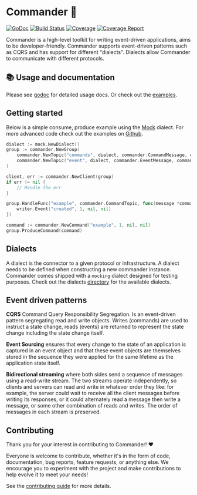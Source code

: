 # Commander 🚀
[![GoDoc](https://godoc.org/github.com/jeroenrinzema/commander?status.svg)](https://godoc.org/github.com/jeroenrinzema/commander)
[![Build Status](https://travis-ci.org/jeroenrinzema/commander.svg?branch=master)](https://travis-ci.org/jeroenrinzema/commander)
[![Coverage](https://codecov.io/gh/jeroenrinzema/commander/branch/master/graph/badge.svg)](https://codecov.io/gh/jeroenrinzema/commander)
[![Coverage Report](https://goreportcard.com/badge/github.com/jeroenrinzema/commander)](https://goreportcard.com/report/github.com/jeroenrinzema/commander)

Commander is a high-level toolkit for writing event-driven applications, aims to be developer-friendly. Commander supports event-driven patterns such as CQRS and has support for different "dialects". Dialects allow Commander to communicate with different protocols.

## 📚 Usage and documentation

Please see [godoc](https://godoc.org/github.com/jeroenrinzema/commander) for detailed usage docs. Or check out the [examples](https://github.com/jeroenrinzema/commander/tree/master/examples).

## Getting started

Below is a simple consume, produce example using the [Mock](https://github.com/jeroenrinzema/commander/tree/master/dialects/mock) dialect. For more advanced code check out the examples on [Github](https://github.com/jeroenrinzema/commander/tree/master/examples).

```go
dialect := mock.NewDialect()
group := commander.NewGroup(
	commander.NewTopic("commands", dialect, commander.CommandMessage, commander.ConsumeMode),
	commander.NewTopic("event", dialect, commander.EventMessage, commander.ConsumeMode|commander.ProduceMode),
)

client, err := commander.NewClient(group)
if err != nil {
	// Handle the err
}

group.HandleFunc("example", commander.CommandTopic, func(message *commander.Message, writer commander.Writer) {
	writer.Event("created", 1, nil, nil)
})

command := commander.NewCommand("example", 1, nil, nil)
group.ProduceCommand(command)
```

## Dialects

A dialect is the connector to a given protocol or infrastructure. A dialect needs to be defined when constructing a new commander instance. Commander comes shipped with a `mocking` dialect designed for testing purposes. Check out the dialects [directory](https://github.com/jeroenrinzema/commander/tree/master/dialects) for the available dialects.

## Event driven patterns

**CQRS** Command Query Responsibility Segregation. Is an event-driven pattern segregating read and write objects. Writes (commands) are used to instruct a state change, reads (events) are returned to represent the state change including the state change itself.

**Event Sourcing** ensures that every change to the state of an application is captured in an event object and that these event objects are themselves stored in the sequence they were applied for the same lifetime as the application state itself.

**Bidirectional streaming** where both sides send a sequence of messages using a read-write stream. The two streams operate independently, so clients and servers can read and write in whatever order they like: for example, the server could wait to receive all the client messages before writing its responses, or it could alternately read a message then write a message, or some other combination of reads and writes. The order of messages in each stream is preserved.

## Contributing

Thank you for your interest in contributing to Commander! ❤

Everyone is welcome to contribute, whether it's in the form of code, documentation, bug reports, feature requests, or anything else. We encourage you to experiment with the project and make contributions to help evolve it to meet your needs!

See the [contributing guide](https://github.com/jeroenrinzema/commander/blob/master/CONTRIBUTING.md) for more details.

